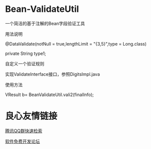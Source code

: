 # Bean-ValidateUtil
一个简洁的基于注解的Bean字段验证工具

用法说明

 @DataValidate(notNull = true,lengthLimit = "{3,5}",type = Long.class)

  private String type1;

  自定义一个验证规则

实现ValidateInterface接口，参照DigitsImpl.java

使用方法

VResult b= BeanValidateUtil.vali2(finalInfo);



 # 良心友情链接

[腾讯QQ群快速检索](http://u.720life.cn/s/8cf73f7c)

[软件免费开发论坛](http://u.720life.cn/s/bbb01dc0)